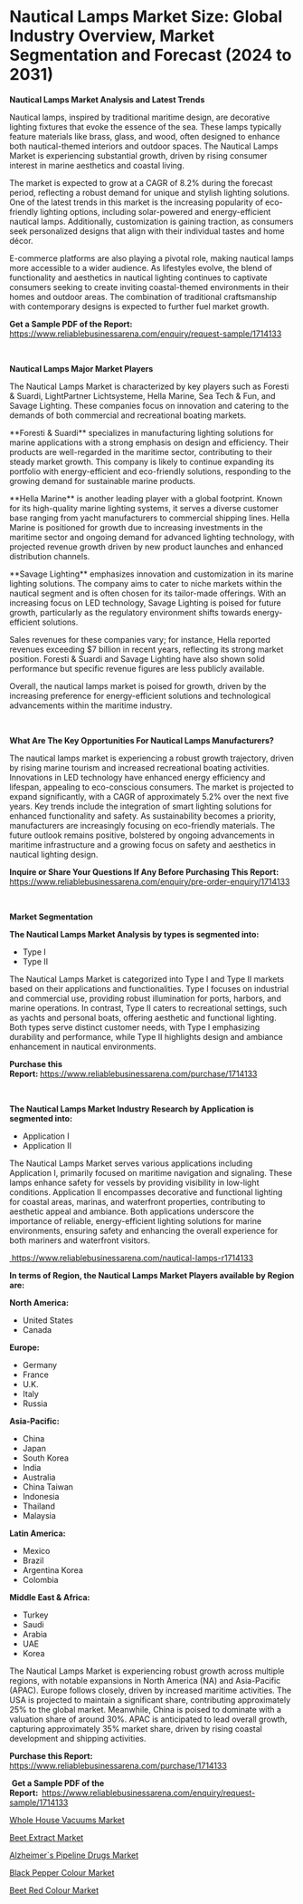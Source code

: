 <p><h1>Nautical Lamps Market Size: Global Industry Overview, Market Segmentation and Forecast (2024 to 2031)</h1></p><p><strong>Nautical Lamps Market Analysis and Latest Trends</strong></p>
<p><p>Nautical lamps, inspired by traditional maritime design, are decorative lighting fixtures that evoke the essence of the sea. These lamps typically feature materials like brass, glass, and wood, often designed to enhance both nautical-themed interiors and outdoor spaces. The Nautical Lamps Market is experiencing substantial growth, driven by rising consumer interest in marine aesthetics and coastal living.</p><p>The market is expected to grow at a CAGR of 8.2% during the forecast period, reflecting a robust demand for unique and stylish lighting solutions. One of the latest trends in this market is the increasing popularity of eco-friendly lighting options, including solar-powered and energy-efficient nautical lamps. Additionally, customization is gaining traction, as consumers seek personalized designs that align with their individual tastes and home décor.</p><p>E-commerce platforms are also playing a pivotal role, making nautical lamps more accessible to a wider audience. As lifestyles evolve, the blend of functionality and aesthetics in nautical lighting continues to captivate consumers seeking to create inviting coastal-themed environments in their homes and outdoor areas. The combination of traditional craftsmanship with contemporary designs is expected to further fuel market growth.</p></p>
<p><strong>Get a Sample PDF of the Report:&nbsp;</strong> <a href="https://www.reliablebusinessarena.com/enquiry/request-sample/1714133?utm_campaign=1560&utm_medium=2&utm_source=Github&utm_content=ia&utm_term=22102024&utm_id=nautical-lamps">https://www.reliablebusinessarena.com/enquiry/request-sample/1714133</a></p>
<p>&nbsp;</p>
<p><strong>Nautical Lamps Major Market Players</strong></p>
<p><p>The Nautical Lamps Market is characterized by key players such as Foresti & Suardi, LightPartner Lichtsysteme, Hella Marine, Sea Tech & Fun, and Savage Lighting. These companies focus on innovation and catering to the demands of both commercial and recreational boating markets.</p><p>**Foresti & Suardi** specializes in manufacturing lighting solutions for marine applications with a strong emphasis on design and efficiency. Their products are well-regarded in the maritime sector, contributing to their steady market growth. This company is likely to continue expanding its portfolio with energy-efficient and eco-friendly solutions, responding to the growing demand for sustainable marine products.</p><p>**Hella Marine** is another leading player with a global footprint. Known for its high-quality marine lighting systems, it serves a diverse customer base ranging from yacht manufacturers to commercial shipping lines. Hella Marine is positioned for growth due to increasing investments in the maritime sector and ongoing demand for advanced lighting technology, with projected revenue growth driven by new product launches and enhanced distribution channels.</p><p>**Savage Lighting** emphasizes innovation and customization in its marine lighting solutions. The company aims to cater to niche markets within the nautical segment and is often chosen for its tailor-made offerings. With an increasing focus on LED technology, Savage Lighting is poised for future growth, particularly as the regulatory environment shifts towards energy-efficient solutions.</p><p>Sales revenues for these companies vary; for instance, Hella reported revenues exceeding $7 billion in recent years, reflecting its strong market position. Foresti & Suardi and Savage Lighting have also shown solid performance but specific revenue figures are less publicly available.</p><p>Overall, the nautical lamps market is poised for growth, driven by the increasing preference for energy-efficient solutions and technological advancements within the maritime industry.</p></p>
<p>&nbsp;</p>
<p><strong>What Are The Key Opportunities For Nautical Lamps Manufacturers?</strong></p>
<p><p>The nautical lamps market is experiencing a robust growth trajectory, driven by rising marine tourism and increased recreational boating activities. Innovations in LED technology have enhanced energy efficiency and lifespan, appealing to eco-conscious consumers. The market is projected to expand significantly, with a CAGR of approximately 5.2% over the next five years. Key trends include the integration of smart lighting solutions for enhanced functionality and safety. As sustainability becomes a priority, manufacturers are increasingly focusing on eco-friendly materials. The future outlook remains positive, bolstered by ongoing advancements in maritime infrastructure and a growing focus on safety and aesthetics in nautical lighting design.</p></p>
<p><strong>Inquire or Share Your Questions If Any Before Purchasing This Report:</strong> <a href="https://www.reliablebusinessarena.com/enquiry/pre-order-enquiry/1714133?utm_campaign=1560&utm_medium=2&utm_source=Github&utm_content=ia&utm_term=22102024&utm_id=nautical-lamps">https://www.reliablebusinessarena.com/enquiry/pre-order-enquiry/1714133</a></p>
<p>&nbsp;</p>
<p><strong>Market Segmentation</strong></p>
<p><strong>The Nautical Lamps Market Analysis by types is segmented into:</strong></p>
<p><ul><li>Type I</li><li>Type II</li></ul></p>
<p><p>The Nautical Lamps Market is categorized into Type I and Type II markets based on their applications and functionalities. Type I focuses on industrial and commercial use, providing robust illumination for ports, harbors, and marine operations. In contrast, Type II caters to recreational settings, such as yachts and personal boats, offering aesthetic and functional lighting. Both types serve distinct customer needs, with Type I emphasizing durability and performance, while Type II highlights design and ambiance enhancement in nautical environments.</p></p>
<p><strong>Purchase this Report:&nbsp;</strong><a href="https://www.reliablebusinessarena.com/purchase/1714133?utm_campaign=1560&utm_medium=2&utm_source=Github&utm_content=ia&utm_term=22102024&utm_id=nautical-lamps">https://www.reliablebusinessarena.com/purchase/1714133</a></p>
<p>&nbsp;</p>
<p><strong>The Nautical Lamps Market Industry Research by Application is segmented into:</strong></p>
<p><ul><li>Application I</li><li>Application II</li></ul></p>
<p><p>The Nautical Lamps Market serves various applications including Application I, primarily focused on maritime navigation and signaling. These lamps enhance safety for vessels by providing visibility in low-light conditions. Application II encompasses decorative and functional lighting for coastal areas, marinas, and waterfront properties, contributing to aesthetic appeal and ambiance. Both applications underscore the importance of reliable, energy-efficient lighting solutions for marine environments, ensuring safety and enhancing the overall experience for both mariners and waterfront visitors.</p></p>
<p><a href="https://www.reliablebusinessarena.com/nautical-lamps-r1714133?utm_campaign=1560&utm_medium=2&utm_source=Github&utm_content=ia&utm_term=22102024&utm_id=nautical-lamps">&nbsp;https://www.reliablebusinessarena.com/nautical-lamps-r1714133</a></p>
<p><strong>In terms of Region, the Nautical Lamps Market Players available by Region are:</strong></p>
<p>
    <p> <strong> North America: </strong>
        <ul>
            <li>United States</li>
            <li>Canada</li>
        </ul>
        </p> 
    <p> <strong> Europe: </strong>
        <ul>
            <li>Germany</li>
            <li>France</li>
            <li>U.K.</li>
            <li>Italy</li>
            <li>Russia</li>
        </ul>
        </p> 
    <p> <strong> Asia-Pacific: </strong>
        <ul>
            <li>China</li>
            <li>Japan</li>
            <li>South Korea</li>
            <li>India</li>
            <li>Australia</li>
            <li>China Taiwan</li>
            <li>Indonesia</li>
            <li>Thailand</li>
            <li>Malaysia</li>
        </ul>
        </p> 
    <p> <strong> Latin America: </strong>
        <ul>
            <li>Mexico</li>
            <li>Brazil</li>
            <li>Argentina Korea</li>
            <li>Colombia</li>
        </ul>
        </p> 
    <p> <strong> Middle East & Africa: </strong>
        <ul>
            <li>Turkey</li>
            <li>Saudi</li>
            <li>Arabia</li>
            <li>UAE</li>
            <li>Korea</li>
        </ul>
    </p>
    </p>
<p><p>The Nautical Lamps Market is experiencing robust growth across multiple regions, with notable expansions in North America (NA) and Asia-Pacific (APAC). Europe follows closely, driven by increased maritime activities. The USA is projected to maintain a significant share, contributing approximately 25% to the global market. Meanwhile, China is poised to dominate with a valuation share of around 30%. APAC is anticipated to lead overall growth, capturing approximately 35% market share, driven by rising coastal development and shipping activities.</p></p>
<p><strong>Purchase this Report: </strong><a href="https://www.reliablebusinessarena.com/purchase/1714133?utm_campaign=1560&utm_medium=2&utm_source=Github&utm_content=ia&utm_term=22102024&utm_id=nautical-lamps">https://www.reliablebusinessarena.com/purchase/1714133</a></p>
<p>&nbsp;<strong>Get a Sample PDF of the Report:&nbsp;&nbsp;</strong><a href="https://www.reliablebusinessarena.com/enquiry/request-sample/1714133?utm_campaign=1560&utm_medium=2&utm_source=Github&utm_content=ia&utm_term=22102024&utm_id=nautical-lamps">https://www.reliablebusinessarena.com/enquiry/request-sample/1714133</a></p>
<p><strong></strong></p>
<p><p><a href="https://issuu.com/reportprime-2/docs/whole-house-vacuums-market-size-203_fa7fe6ae1d64f2?utm_campaign=1560&utm_medium=2&utm_source=Github&utm_content=ia&utm_term=22102024&utm_id=nautical-lamps">Whole House Vacuums Market</a></p><p><a href="https://www.linkedin.com/pulse/beet-extract-market-overview-forecast-2024-2031-detailed-study-x9tdc?utm_campaign=1560&utm_medium=2&utm_source=Github&utm_content=ia&utm_term=22102024&utm_id=nautical-lamps">Beet Extract Market</a></p><p><a href="https://github.com/mharielmesa/Market-Research-Report-List-5/blob/main/alzheimers-pipeline-drugs-market.md?utm_campaign=1560&utm_medium=2&utm_source=Github&utm_content=ia&utm_term=22102024&utm_id=nautical-lamps">Alzheimer`s Pipeline Drugs Market</a></p><p><a href="https://www.linkedin.com/pulse/global-black-pepper-colour-market-opportunities-forecast-period-iiiac?utm_campaign=1560&utm_medium=2&utm_source=Github&utm_content=ia&utm_term=22102024&utm_id=nautical-lamps">Black Pepper Colour Market</a></p><p><a href="https://www.linkedin.com/pulse/pulse-beet-red-colour-rhythms-change-market-resonance-2024-2031-5lkzc?utm_campaign=1560&utm_medium=2&utm_source=Github&utm_content=ia&utm_term=22102024&utm_id=nautical-lamps">Beet Red Colour Market</a></p></p>